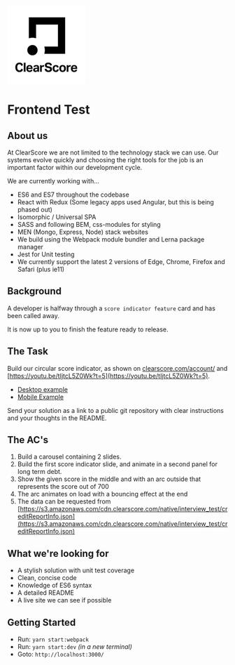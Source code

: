 ![ClearScore](https://raw.githubusercontent.com/ClearScore/FED-home-test/master/docs/clearscore.png?token=ABpdw5m-hB7aVWCKaYGpucwwUt438SHLks5atOQHwA%3D%3D)

# Frontend Test

## About us

At ClearScore we are not limited to the technology stack we can use. Our systems evolve quickly and choosing the right tools for the job is an important factor within our development cycle.

We are currently working with...
 * ES6 and ES7 throughout the codebase
 * React with Redux (Some legacy apps used Angular, but this is being phased out)
 * Isomorphic / Universal SPA
 * SASS and following BEM, css-modules for styling
 * MEN (Mongo, Express, Node) stack websites
 * We build using the Webpack module bundler and Lerna package manager
 * Jest for Unit testing
 * We currently support the latest 2 versions of Edge, Chrome, Firefox and Safari (plus ie11)

## Background

A developer is halfway through a `score indicator feature` card and has been called away.

It is now up to you to finish the feature ready to release.

## The Task

Build our circular score indicator, as shown on [clearscore.com/account/](https://www.clearscore.com/account/) and [https://youtu.be/tIjtcL5Z0Wk?t=5](https://youtu.be/tIjtcL5Z0Wk?t=5).
 * [Desktop example](/docs/score-indicator-desktop.jpg)
 * [Mobile Example](/docs/score-indicator-mobile.jpg)

Send your solution as a link to a public git repository with clear instructions and your thoughts in the README.

## The AC's

 1. Build a carousel containing 2 slides.
 2. Build the first score indicator slide, and animate in a second panel for long term debt.
 3. Show the given score in the middle and with an arc outside that represents the score out of 700
 4. The arc animates on load with a bouncing effect at the end
 5. The data can be requested from [https://s3.amazonaws.com/cdn.clearscore.com/native/interview_test/creditReportInfo.json](https://s3.amazonaws.com/cdn.clearscore.com/native/interview_test/creditReportInfo.json)

## What we're looking for
 * A stylish solution with unit test coverage
 * Clean, concise code
 * Knowledge of ES6 syntax
 * A detailed README
 * A live site we can see if possible

## Getting Started

 * Run: `yarn start:webpack`
 * Run: `yarn start:dev` _(in a new terminal)_
 * Goto: `http://localhost:3000/`
